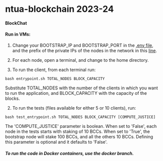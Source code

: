 # ntua-blockchain 2023-24

<!-- <p align="center">
  <img src="./images/logo.png" max-width="50%" />
</p> -->

#### BlockChat


#### Run in VMs:

1. Change your BOOTSTRAP_IP and BOOTSTRAP_PORT in the [.env file](https://github.com/tomkosm/ntua-blockchain/blob/main/src/.env), and the prefix of the private IPs of the nodes in the network in this [line](https://github.com/tomkosm/ntua-blockchain/blob/main/src/wserve.py#L23).

2. For each node, open a terminal, and change to the home directory.

3. To run the client, from each terminal run:

```
bash entrypoint.sh TOTAL_NODES BLOCK_CAPACITY
```

Substitute TOTAL_NODES with the number of the clients in which you want to run the application, and BLOCK_CAPACITY with the capacity of the blocks.

2. To run the tests (files available for either 5 or 10 clients), run:

```
bash test_entrypoint.sh TOTAL_NODES BLOCK_CAPACITY [COMPUTE_JUSTICE]
```

The 'COMPUTE_JUSTICE' parameter is boolean. When set to 'False', each node in the tests starts with staking of 10 BCCs. When set to 'True', the bootstrap node will stake 100 BCCs, and all the others 10 BCCs. Defining this parameter is optional and it defaults to 'False'.


##### To run the code in Docker containers, use the docker branch.
